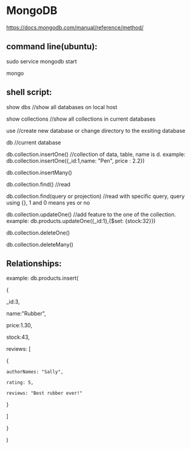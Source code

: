# MongoDB
https://docs.mongodb.com/manual/reference/method/

command line(ubuntu): 
---------------------------
sudo service mongodb start

mongo

shell script:
---------------------------
show dbs //show all databases on local host

show collections //show all collections in current databases

use //create new database or change directory to the exsiting database

db //current database


db.collection.insertOne() //collection of data, table, name is d. example: db.collection.insertOne({_id:1,name: "Pen", price : 2.2})

db.collection.insertMany()

db.collection.find() //read

db.collection.find(query or projection) //read with specific query, query using {}, 1 and 0 means yes or no

db.collection.updateOne() //add feature to the one of the collection. example: db.products.updateOne({_id:1},{$set: {stock:32}})

db.collection.deleteOne()

db.collection.deleteMany()

Relationships:
---------------------------
example:
db.products.insert(

  {
  
  _id:3,
  
  name:"Rubber",
  
  price:1.30,
  
  stock:43,
  
  reviews: [
  
  {
  
    authorNames: "Sally",
  
    rating: 5,
    
    reviews: "Best rubber ever!"
  
  }
  
  ]
  
  }

)


